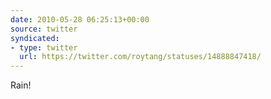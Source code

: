 ```yaml
---
date: 2010-05-28 06:25:13+00:00
source: twitter
syndicated:
- type: twitter
  url: https://twitter.com/roytang/statuses/14888847418/
---
```


Rain!